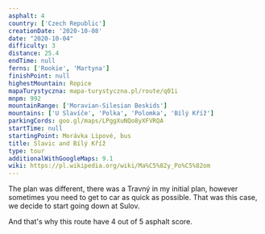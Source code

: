 ```yaml
---
asphalt: 4
country: ['Czech Republic']
creationDate: '2020-10-08'
date: "2020-10-04"
difficulty: 3
distance: 25.4
endTime: null
ferns: ['Rookie', 'Martyna']
finishPoint: null
highestMountain: Ropice
mapaTurystyczna: mapa-turystyczna.pl/route/q01i
mnpm: 992
mountainRange: ['Moravian-Silesian Beskids']
mountains: ['U Slavíče', 'Polka', 'Polomka', 'Bílý Kříž']
parkingCords: goo.gl/maps/LPggXuNQo8yXFVRQA
startTime: null
startingPoint: Morávka Lipové, bus
title: Slavic and Bílý Kříž
type: tour
additionalWithGoogleMaps: 9.1
wiki: https://pl.wikipedia.org/wiki/Ma%C5%82y_Po%C5%82om
---
```


The plan was different, there was a Travný in my initial plan, however sometimes you need to get to car as quick as possible. That was this case, we decide to start going down at Sulov.

And that's why this route have 4 out of 5 asphalt score.
